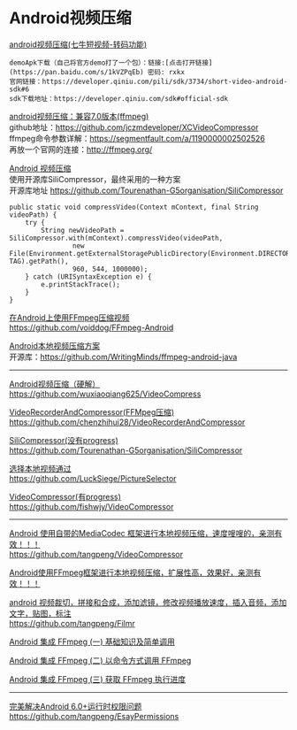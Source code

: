 Android视频压缩
===

[android视频压缩(七牛短视频-转码功能)](https://blog.csdn.net/qq_31796651/article/details/79154072)  
~~~
demoApk下载（自己将官方demo打了一个包）：链接:[点击打开链接](https://pan.baidu.com/s/1kVZPqEb) 密码: rxkx
官网链接：https://developer.qiniu.com/pili/sdk/3734/short-video-android-sdk#6
sdk下载地址：https://developer.qiniu.com/sdk#official-sdk
~~~

[android视频压缩：兼容7.0版本(ffmpeg)](https://blog.csdn.net/qq_35373333/article/details/77765605)  
github地址：https://github.com/jczmdeveloper/XCVideoCompressor  
ffmpeg命令参数详解：https://segmentfault.com/a/1190000002502526  
再放一个官网的连接：http://ffmpeg.org/  


[Android 视频压缩](https://blog.csdn.net/Lamphogani/article/details/80513452)  
使用开源库SiliCompressor，最终采用的一种方案  
开源库地址 https://github.com/Tourenathan-G5organisation/SiliCompressor  
~~~
public static void compressVideo(Context mContext, final String videoPath) {
    try {
        String newVideoPath = SiliCompressor.with(mContext).compressVideo(videoPath,
                new File(Environment.getExternalStoragePublicDirectory(Environment.DIRECTORY_PICTURES), TAG).getPath(),
                960, 544, 1000000);
    } catch (URISyntaxException e) {
        e.printStackTrace();
    }
}
~~~

[在Android上使用FFmpeg压缩视频](https://www.jianshu.com/p/ceaa286d8aff)  
https://github.com/voiddog/FFmpeg-Android  

[Android本地视频压缩方案](https://www.jianshu.com/p/4f82b058c8ec)  
开源库：https://github.com/WritingMinds/ffmpeg-android-java  

----------------

[Android视频压缩（硬解）](https://blog.csdn.net/qq_36421691/article/details/79113392)  
https://github.com/wuxiaoqiang625/VideoCompress  

[VideoRecorderAndCompressor(FFMpeg压缩)](https://github.com/chenzhihui28/VideoRecorderAndCompressor)  
https://github.com/chenzhihui28/VideoRecorderAndCompressor  

[SiliCompressor(没有progress)](https://github.com/Tourenathan-G5organisation/SiliCompressor)  
https://github.com/Tourenathan-G5organisation/SiliCompressor  

[选择本地视频通过](https://github.com/LuckSiege/PictureSelector)  
https://github.com/LuckSiege/PictureSelector  

[VideoCompressor(有progress)](https://github.com/fishwjy/VideoCompressor)  
https://github.com/fishwjy/VideoCompressor  

----------------

[Android 使用自带的MediaCodec 框架进行本地视频压缩，速度嗖嗖的，亲测有效！！！](https://github.com/tangpeng/VideoCompressor)  
https://github.com/tangpeng/VideoCompressor

[Android使用FFmpeg框架进行本地视频压缩，扩展性高，效果好，亲测有效！！！](https://github.com/tangpeng/FFmpegDemo)  

[android 视频裁切，拼接和合成，添加滤镜，修改视频播放速度，插入音频，添加文字，贴图，标注](https://www.jianshu.com/p/b2b35d0e7bce)  
https://github.com/tangpeng/Filmr

[Android 集成 FFmpeg (一) 基础知识及简单调用](https://blog.csdn.net/yhaolpz/article/details/76408829)  

[Android 集成 FFmpeg (二) 以命令方式调用 FFmpeg](https://blog.csdn.net/yhaolpz/article/details/77146156)  

[Android 集成 FFmpeg (三) 获取 FFmpeg 执行进度](https://blog.csdn.net/yhaolpz/article/details/77146156)  


--------------

[完美解决Android 6.0+运行时权限问题](https://www.jianshu.com/p/52795b5dab3a)  
https://github.com/tangpeng/EsayPermissions












